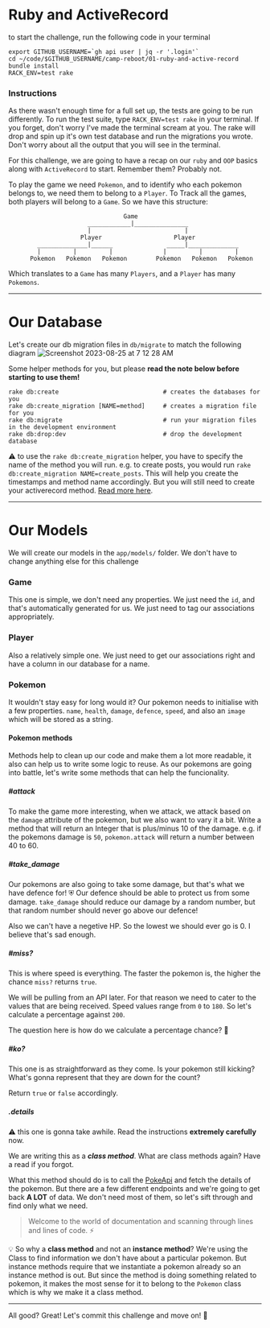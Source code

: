# Ruby and ActiveRecord

to start the challenge, run the following code in your terminal

```
export GITHUB_USERNAME=`gh api user | jq -r '.login'`
cd ~/code/$GITHUB_USERNAME/camp-reboot/01-ruby-and-active-record
bundle install
RACK_ENV=test rake
```

### Instructions

As there wasn't enough time for a full set up, the tests are going to be run differently. To run the test suite, type `RACK_ENV=test rake` in your terminal. If you forget, don't worry I've made the terminal scream at you. The rake will drop and spin up it's own test database and run the migrations you wrote. Don't worry about all the output that you will see in the terminal.

For this challenge, we are going to have a recap on our `ruby` and `OOP` basics along with `ActiveRecord` to start. Remember them? Probably not.

To play the game we need `Pokemon`, and to identify who each pokemon belongs to, we need them to belong to a `Player`. To Track all the games, both players will belong to a `Game`. So we have this structure:

```
                                Game
                      ____________|_______________
                      |                          |
                    Player                    Player
        ______________|______               _____|______________
        |         |         |              |         |         |
      Pokemon   Pokemon   Pokemon        Pokemon   Pokemon   Pokemon
```

Which translates to a `Game` has many `Players`, and a `Player` has many `Pokemons`.

---

# Our Database

Let's create our db migration files in `db/migrate` to match the following diagram
![Screenshot 2023-08-25 at 7 12 28 AM](https://github.com/AshIgnYeo/camp-reboot/assets/65697575/bd30985f-e126-4b44-a379-ada987a868e2)

Some helper methods for you, but please **read the note below before starting to use them!**

```
rake db:create                             # creates the databases for you
rake db:create_migration [NAME=method]     # creates a migration file for you
rake db:migrate                            # run your migration files in the development environment
rake db:drop:dev                           # drop the development database
```

⚠️ to use the `rake db:create_migration` helper, you have to specify the name of the method you will run. e.g. to create posts, you would run `rake db:create_migration NAME=create_posts`. This will help you create the timestamps and method name accordingly. But you will still need to create your activerecord method. [Read more here](https://guides.rubyonrails.org/active_record_migrations.html).

---

# Our Models

We will create our models in the `app/models/` folder. We don't have to change anything else for this challenge

### Game

This one is simple, we don't need any properties. We just need the `id`, and that's automatically generated for us. We just need to tag our associations appropriately.

### Player

Also a relatively simple one. We just need to get our associations right and have a column in our database for a name.

### Pokemon

It wouldn't stay easy for long would it? Our pokemon needs to initialise with a few properties. `name`, `health`, `damage`, `defence`, `speed`, and also an `image` which will be stored as a string.

#### Pokemon methods

Methods help to clean up our code and make them a lot more readable, it also can help us to write some logic to reuse. As our pokemons are going into battle, let's write some methods that can help the funcionality.

##### #attack

To make the game more interesting, when we attack, we attack based on the `damage` attribute of the pokemon, but we also want to vary it a bit. Write a method that will return an Integer that is plus/minus 10 of the damage.
e.g. if the pokemons damage is `50`, `pokemon.attack` will return a number between 40 to 60.

##### #take_damage

Our pokemons are also going to take some damage, but that's what we have defence for! ⛨ Our defence should be able to protect us from some damage. `take_damage` should reduce our damage by a random number, but that random number should never go above our defence!

Also we can't have a negetive HP. So the lowest we should ever go is 0. I believe that's sad enough.

##### #miss?

This is where speed is everything. The faster the pokemon is, the higher the chance `miss?` returns `true`.

We will be pulling from an API later. For that reason we need to cater to the values that are being received. Speed values range from `0` to `180`. So let's calculate a percentage against `200`.

The question here is how do we calculate a percentage chance? 🤔

##### #ko?

This one is as straightforward as they come. Is your pokemon still kicking? What's gonna represent that they are down for the count?

Return `true` or `false` accordingly.

##### .details

⚠️ this one is gonna take awhile. Read the instructions **extremely carefully** now.

We are writing this as a **_class method_**. What are class methods again? Have a read if you forgot.

What this method should do is to call the [PokeApi](https://pokeapi.co/) and fetch the details of the pokemon. But there are a few different endpoints and we're going to get back **A LOT** of data. We don't need most of them, so let's sift through and find only what we need.

> Welcome to the world of documentation and scanning through lines and lines of code. ⚡️

💡 So why a **class method** and not an **instance method**? We're using the Class to find information we don't have about a particular pokemon. But instance methods require that we instantiate a pokemon already so an instance method is out. But since the method is doing something related to pokemon, it makes the most sense for it to belong to the `Pokemon` class which is why we make it a class method.

---

All good? Great! Let's commit this challenge and move on! 🚀
